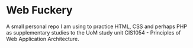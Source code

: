 # Web Fuckery

A small personal repo I am using to practice HTML, CSS and perhaps PHP as supplementary studies to the UoM study unit CIS1054 - Principles of Web Application Architecture.